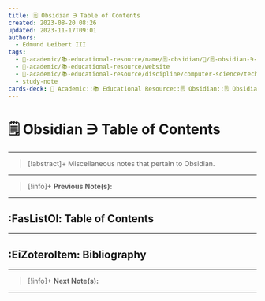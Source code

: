 ```yaml
---
title: 🗒️ Obsidian ∋ Table of Contents
created: 2023-08-20 08:26
updated: 2023-11-17T09:01
authors:
  - Edmund Leibert III
tags:
  - 🔴-academic/📚-educational-resource/name/🗒️-obsidian/🔖/🗒️-obsidian-∋-table-of-contents
  - 🔴-academic/📚-educational-resource/website
  - 🔴-academic/📚-educational-resource/discipline/computer-science/technology/obsidian
  - study-note
cards-deck: 🔴 Academic::📚 Educational Resource::🗒️ Obsidian::🗒️ Obsidian ∋ Table of Contents
---
```


# 🗒️ Obsidian ∋ Table of Contents

---

> [!abstract]+ 
> Miscellaneous notes that pertain to Obsidian.

---

> [!info]+ 
> **Previous Note(s):**
> 

---

## :FasListOl: Table of Contents

---

## :EiZoteroItem: Bibliography

---

> [!info]+ 
> **Next Note(s):**
> 

---
